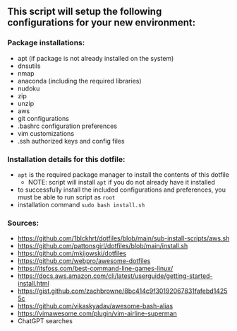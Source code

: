 ## This script will setup the following configurations for your new environment:  

### Package installations:  

- apt (if package is not already installed on the system)
- dnsutils
- nmap
- anaconda (including the required libraries)
- nudoku
- zip
- unzip
- aws
- git configurations
- .bashrc configuration preferences
- vim customizations
- .ssh authorized keys and config files  

### Installation details for this dotfile:  

- `apt` is the required package manager to install the contents of this dotfile
	* NOTE: script will install `apt` if you do not already have it installed
- to successfully install the included configurations and preferences, you must be able to run script as `root`
- installation command `sudo bash install.sh`  

### Sources:  

- https://github.com/1blckhrt/dotfiles/blob/main/sub-install-scripts/aws.sh
- https://github.com/pattonsgirl/dotfiles/blob/main/install.sh
- https://github.com/mkijowski/dotfiles
- https://github.com/webpro/awesome-dotfiles
- https://itsfoss.com/best-command-line-games-linux/
- https://docs.aws.amazon.com/cli/latest/userguide/getting-started-install.html
- https://gist.github.com/zachbrowne/8bc414c9f30192067831fafebd14255c
- https://github.com/vikaskyadav/awesome-bash-alias
- https://vimawesome.com/plugin/vim-airline-superman
- ChatGPT searches


